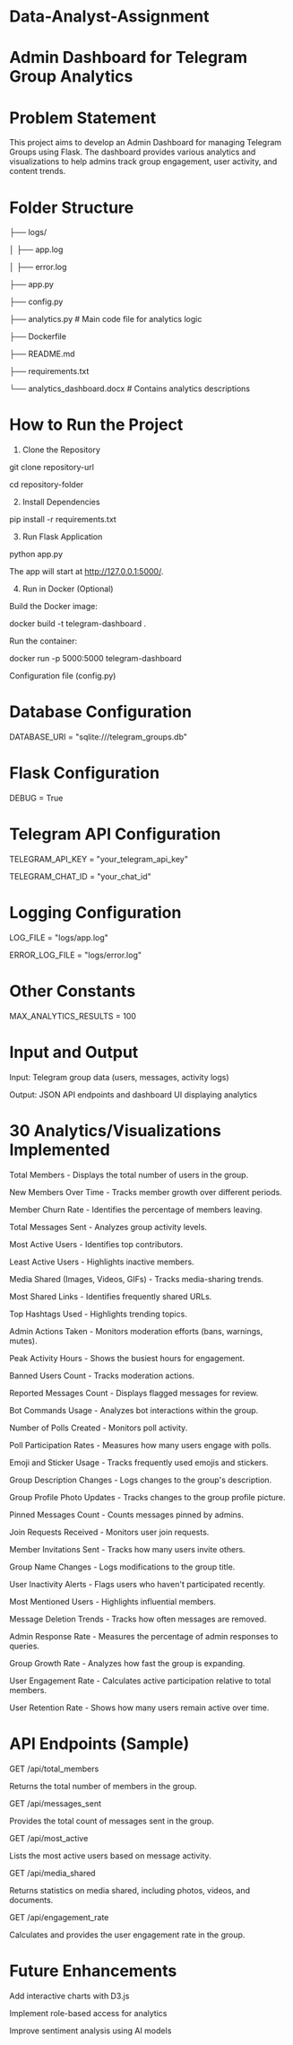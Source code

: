 ﻿# Data-Analyst-Assignment

# **Admin Dashboard for Telegram Group Analytics**

# Problem Statement

This project aims to develop an Admin Dashboard for managing Telegram Groups using Flask. The dashboard provides various analytics and visualizations to help admins track group engagement, user activity, and content trends.

# Folder Structure

├── logs/

│   ├── app.log

│   ├── error.log

├── app.py

├── config.py

├── analytics.py  # Main code file for analytics logic

├── Dockerfile

├── README.md

├── requirements.txt

└── analytics_dashboard.docx  # Contains analytics descriptions


# How to Run the Project

1. Clone the Repository

git clone repository-url

cd repository-folder

2. Install Dependencies

pip install -r requirements.txt

3. Run Flask Application

python app.py

The app will start at http://127.0.0.1:5000/.

4. Run in Docker (Optional)

Build the Docker image:

docker build -t telegram-dashboard .

Run the container:

docker run -p 5000:5000 telegram-dashboard

Configuration file (config.py)

# Database Configuration

DATABASE_URI = "sqlite:///telegram_groups.db"

# Flask Configuration

DEBUG = True

# Telegram API Configuration

TELEGRAM_API_KEY = "your_telegram_api_key"

TELEGRAM_CHAT_ID = "your_chat_id"

# Logging Configuration

LOG_FILE = "logs/app.log"

ERROR_LOG_FILE = "logs/error.log"

# Other Constants

MAX_ANALYTICS_RESULTS = 100

# Input and Output

Input: Telegram group data (users, messages, activity logs)

Output: JSON API endpoints and dashboard UI displaying analytics

# 30 Analytics/Visualizations Implemented

Total Members - Displays the total number of users in the group.

New Members Over Time - Tracks member growth over different periods.

Member Churn Rate - Identifies the percentage of members leaving.

Total Messages Sent - Analyzes group activity levels.

Most Active Users - Identifies top contributors.

Least Active Users - Highlights inactive members.

Media Shared (Images, Videos, GIFs) - Tracks media-sharing trends.

Most Shared Links - Identifies frequently shared URLs.

Top Hashtags Used - Highlights trending topics.

Admin Actions Taken - Monitors moderation efforts (bans, warnings, mutes).

Peak Activity Hours - Shows the busiest hours for engagement.

Banned Users Count - Tracks moderation actions.

Reported Messages Count - Displays flagged messages for review.

Bot Commands Usage - Analyzes bot interactions within the group.

Number of Polls Created - Monitors poll activity.

Poll Participation Rates - Measures how many users engage with polls.

Emoji and Sticker Usage - Tracks frequently used emojis and stickers.

Group Description Changes - Logs changes to the group's description.

Group Profile Photo Updates - Tracks changes to the group profile picture.

Pinned Messages Count - Counts messages pinned by admins.

Join Requests Received - Monitors user join requests.

Member Invitations Sent - Tracks how many users invite others.

Group Name Changes - Logs modifications to the group title.

User Inactivity Alerts - Flags users who haven't participated recently.

Most Mentioned Users - Highlights influential members.

Message Deletion Trends - Tracks how often messages are removed.

Admin Response Rate - Measures the percentage of admin responses to queries.

Group Growth Rate - Analyzes how fast the group is expanding.

User Engagement Rate - Calculates active participation relative to total members.

User Retention Rate - Shows how many users remain active over time.

# API Endpoints (Sample)

GET /api/total_members

Returns the total number of members in the group.

GET /api/messages_sent

Provides the total count of messages sent in the group.

GET /api/most_active

Lists the most active users based on message activity.

GET /api/media_shared

Returns statistics on media shared, including photos, videos, and documents.

GET /api/engagement_rate

Calculates and provides the user engagement rate in the group.

# Future Enhancements

Add interactive charts with D3.js

Implement role-based access for analytics

Improve sentiment analysis using AI models

